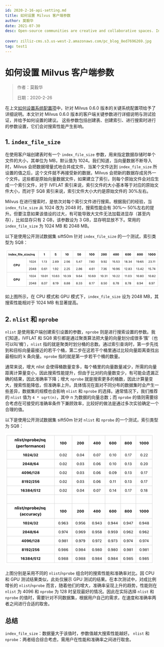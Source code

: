 ```yaml
---
id: 2020-2-16-api-setting.md
title: 如何设置 Milvus 客户端参数
author: 莫毅华
date: 2021-07-30
desc: Open-source communities are creative and collaborative spaces. In that vein, the Milvus

cover: zilliz-cms.s3.us-west-2.amazonaws.com/pc_blog_8ed7696269.jpg
tag: test1
---
```


# 如何设置 Milvus 客户端参数

> 作者：莫毅华
>
> 日期：2020-2-26

在上文[如何设置系统配置项](2020-2-19-milvus-config.md)中，针对 Milvus 0.6.0 版本的关键系统配置项给予了详细说明。本文针对 Milvus 0.6.0 版本的客户端关键参数进行详细说明与测试验证，并给予如何设置的建议。
这些参数包括创建表、创建索引、进行搜索时进行的参数设置，它们会对搜索性能产生影响。

## 1. `index_file_size`

在使用客户端创建表时有一个 `index_file_size` 参数，用来指定数据存储时单个文件的大小，其单位为 MB，默认值为 1024。我们知道，当向量数据不断导入时，Milvus 会把数据增量式地合并成文件，当某个文件达到 `index_file_size` 所设置的值之后，这个文件就不再接受新的数据，Milvus 会把新的数据存成另外一个文件。这些都是原始向量数据文件，如果建立了索引，则每个原始文件会对应生成一个索引文件，对于 IVFLAT 索引来说，索引文件的大小基本等于对应的原始文件大小，而对于 SQ8 索引来说，索引文件大小大约是原始文件的 30%左右。

Milvus 在进行搜索时，是依次对每个索引文件进行搜索。根据我们的经验，当 `index_file_size` 从 1024 改为 2048 时，搜索性能会有 30%～ 50%左右的提升。但要注意如果该值设的过大，有可能导致大文件无法加载进显存（甚至内存），比如显存只有 2 GB，该参数设为 3 GB，显存明显放不下。常用的 `index_file_size` 为 1024 MB 和 2048 MB。

以下是使用公开测试数据集 sift50m 针对 `index_file_size` 的一个测试，索引类型为 SQ8：

![image1](../assets/blog_api_set_01.png)

如上图所示，在 CPU 模式和 GPU 模式下，`index_file_size` 设为 2048 MB，其搜索性能相对于 1024 MB 有显著提高。

## 2. `nlist` 和 `nprobe`

`nlist` 是使用客户端创建索引设置的参数，`nprobe` 则是进行搜索设置的参数。我们知道，IVFLAT 和 SQ8 索引都是通过聚类算法把大量的向量划分成很多‘簇’（也可以叫‘桶’），`nlist` 指的就是聚类时划分桶的总数。通过索引查询时，第一步先找到和目标向量最接近的若干个桶，第二步在这若干个桶里通过比较向量距离查找出最相似的 k 条向量。`nprobe` 指的就是第一步若干个桶的数量。

通常来说，增大 nlist 会使得桶数量变多，每个桶里的向量数量减少，所需的向量距离计算量变小，因此搜索性能提升，但由于比对的向量数变少，有可能会遗漏正确的结果，因此准确率下降；增大 `nprobe` 就是搜索更多的桶数，因此计算量变大，搜索性能降低，但准确率上升。具体情况在面对不同分布的数据集时会产生一些差异，数据集的规模也会影响 `nlist` 和 `nprobe` 的选择。通常情况下，我们推荐的 `nlist` 值为 `4 * sqrt(n)`，其中 n 为数据的向量总数；而 `nprobe` 的值则需要综合考虑在可接受的准确率条件下兼顾效率，比较好的做法是通过多次实验确定一个合理的值。

以下是使用公开测试数据集 sift50m 针对 `nlist` 和 `nprobe` 的一个测试，索引类型为 SQ8：

![image2](../assets/blog_api_set_02.png)

上图分别是采用不同的 `nlist`/`nprobe` 组合时的搜索性能和准确率对比。因 CPU 和 GPU 测试结果类似，此处仅展示 GPU 测试的结果。在本次测试中，对成比例增长的 `nlist`/`nprobe` 而言，随着他们的增大，准确率呈现上升的趋势，性能则在 `nlist` 为 4096 和 `nprobe` 为 128 时呈现最好的情况。因此在实际选择 `nlist` 和 `nprobe` 的值时，需要针对不同数据集，根据用户自己的需求，在速度和准确率两者之间进行合适的取舍。

## 总结

`index_file_size`：数据量大于该值时，参数值越大搜索性能越好。
`nlist` 和 `nprobe`：两者结合综合考虑，需用户在性能和准确率之间进行取舍。
